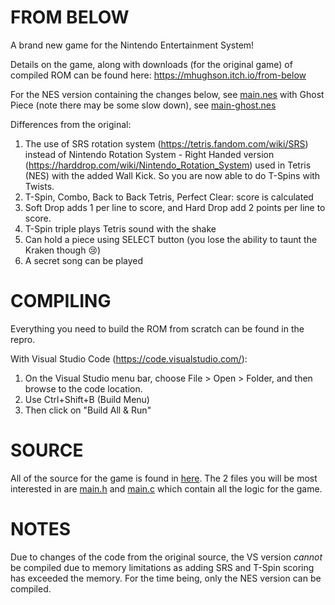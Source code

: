 # FROM BELOW

A brand new game for the Nintendo Entertainment System!

Details on the game, along with downloads (for the original game) of compiled ROM can be found here: https://mhughson.itch.io/from-below

For the NES version containing the changes below, see [main.nes](game/main.nes)
with Ghost Piece (note there may be some slow down), see [main-ghost.nes](game/main-ghost.nes)

Differences from the original:
1. The use of SRS rotation system (https://tetris.fandom.com/wiki/SRS) instead of Nintendo Rotation System - Right Handed version (https://harddrop.com/wiki/Nintendo_Rotation_System) used in Tetris (NES) with the added Wall Kick. So you are now able to do T-Spins with Twists.
2. T-Spin, Combo, Back to Back Tetris, Perfect Clear: score is calculated
3. Soft Drop adds 1 per line to score, and Hard Drop add 2 points per line to score.
4. T-Spin triple plays Tetris sound with the shake 
5. Can hold a piece using SELECT button (you lose the ability to taunt the Kraken though 😢)
6. A secret song can be played

# COMPILING

Everything you need to build the ROM from scratch can be found in the repro.

With Visual Studio Code (https://code.visualstudio.com/):
1. On the Visual Studio menu bar, choose File > Open > Folder, and then browse to the code location.
2. Use Ctrl+Shift+B (Build Menu)
3. Then click on "Build All & Run"

# SOURCE

All of the source for the game is found in [here](game/). The 2 files you will be most interested in are [main.h](game/main.h) and [main.c](game/main.c) which contain all the logic for the game.

# NOTES
Due to changes of the code from the original source, the VS version *cannot* be compiled due to memory limitations as adding SRS and T-Spin scoring has exceeded the memory. For the time being, only the NES version can be compiled.